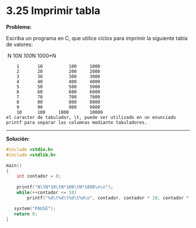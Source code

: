 # 3.25 Imprimir tabla

**Problema:**

Escriba un programa en C, que utilice ciclos para imprimir la siguiente tabla de valores:

​     		N		    10*N		        100*N		    1000*N	

		1		10			100		1000
		2		20			200		2000
		3		30			300		3000
		4		40			400		4000
		5		50			500		5000
		6		60			600		6000
		7		70			700		7000
		8		80			800		8000
		9		90			900		9000
		10		100		1000		10000
	el caracter de tabulador, \t, puede ser utilizado en un enunciado printf para separar las columnas mediante tabuladores.

-----------------------------------------------------------------------------------------------------------------------------------------------------------

**Solución:**

```c
#include <stdio.h>
#include <stdlib.h>

main()
{
	int contador = 0;
	
	printf("N\tN*10\tN*100\tN*1000\n\n");
	while(++contador <= 10)
		printf("%d\t%d\t%d\t%d\n", contador, contador * 10, contador * 100, contador * 1000);

   system("PAUSE");
   return 0;
}
```

